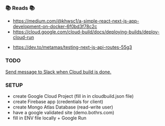 ### 📚 Reads 📚

-   https://medium.com/@khwsc1/a-simple-react-next-js-app-development-on-docker-6f0bd3f78c2c
-   https://cloud.google.com/cloud-build/docs/deploying-builds/deploy-cloud-run

*   https://dev.to/metamas/testing-next-js-api-routes-55g3

### TODO

[Send message to Slack when Cloud build is done.](https://cloud.google.com/cloud-build/docs/configure-third-party-notifications)

### SETUP

-   create Google Cloud Project (fill in in cloudbuild.json file)
-   create Firebase app (credentials for client)
-   create Mongo Atlas Database (read-write user)
-   have a google validated site (demo.bothrs.com)
-   fill in ENV file locally + Google Run
